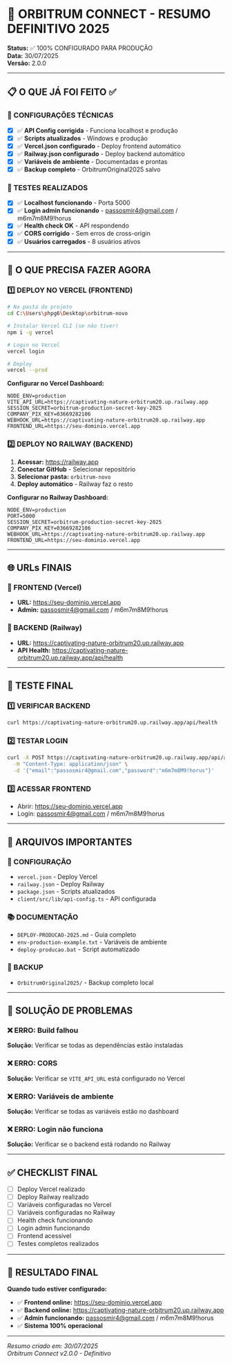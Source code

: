 # 🚀 ORBITRUM CONNECT - RESUMO DEFINITIVO 2025

**Status:** ✅ 100% CONFIGURADO PARA PRODUÇÃO  
**Data:** 30/07/2025  
**Versão:** 2.0.0

---

## 📋 O QUE JÁ FOI FEITO ✅

### 🔧 CONFIGURAÇÕES TÉCNICAS
- [x] ✅ **API Config corrigida** - Funciona localhost e produção
- [x] ✅ **Scripts atualizados** - Windows e produção
- [x] ✅ **Vercel.json configurado** - Deploy frontend automático
- [x] ✅ **Railway.json configurado** - Deploy backend automático
- [x] ✅ **Variáveis de ambiente** - Documentadas e prontas
- [x] ✅ **Backup completo** - OrbitrumOriginal2025 salvo

### 🧪 TESTES REALIZADOS
- [x] ✅ **Localhost funcionando** - Porta 5000
- [x] ✅ **Login admin funcionando** - passosmir4@gmail.com / m6m7m8M9!horus
- [x] ✅ **Health check OK** - API respondendo
- [x] ✅ **CORS corrigido** - Sem erros de cross-origin
- [x] ✅ **Usuários carregados** - 8 usuários ativos

---

## 🚀 O QUE PRECISA FAZER AGORA

### 1️⃣ DEPLOY NO VERCEL (FRONTEND)
```bash
# Na pasta do projeto
cd C:\Users\phpg6\Desktop\orbitrum-novo

# Instalar Vercel CLI (se não tiver)
npm i -g vercel

# Login no Vercel
vercel login

# Deploy
vercel --prod
```

**Configurar no Vercel Dashboard:**
```env
NODE_ENV=production
VITE_API_URL=https://captivating-nature-orbitrum20.up.railway.app
SESSION_SECRET=orbitrum-production-secret-key-2025
COMPANY_PIX_KEY=03669282106
WEBHOOK_URL=https://captivating-nature-orbitrum20.up.railway.app
FRONTEND_URL=https://seu-dominio.vercel.app
```

### 2️⃣ DEPLOY NO RAILWAY (BACKEND)
1. **Acessar:** https://railway.app
2. **Conectar GitHub** - Selecionar repositório
3. **Selecionar pasta:** `orbitrum-novo`
4. **Deploy automático** - Railway faz o resto

**Configurar no Railway Dashboard:**
```env
NODE_ENV=production
PORT=5000
SESSION_SECRET=orbitrum-production-secret-key-2025
COMPANY_PIX_KEY=03669282106
WEBHOOK_URL=https://captivating-nature-orbitrum20.up.railway.app
FRONTEND_URL=https://seu-dominio.vercel.app
```

---

## 🌐 URLs FINAIS

### 📱 FRONTEND (Vercel)
- **URL:** https://seu-dominio.vercel.app
- **Admin:** passosmir4@gmail.com / m6m7m8M9!horus

### 🔧 BACKEND (Railway)
- **URL:** https://captivating-nature-orbitrum20.up.railway.app
- **API Health:** https://captivating-nature-orbitrum20.up.railway.app/api/health

---

## 🧪 TESTE FINAL

### 1️⃣ VERIFICAR BACKEND
```bash
curl https://captivating-nature-orbitrum20.up.railway.app/api/health
```

### 2️⃣ TESTAR LOGIN
```bash
curl -X POST https://captivating-nature-orbitrum20.up.railway.app/api/auth/login \
  -H "Content-Type: application/json" \
  -d '{"email":"passosmir4@gmail.com","password":"m6m7m8M9!horus"}'
```

### 3️⃣ ACESSAR FRONTEND
- Abrir: https://seu-dominio.vercel.app
- Login: passosmir4@gmail.com / m6m7m8M9!horus

---

## 📁 ARQUIVOS IMPORTANTES

### 🔧 CONFIGURAÇÃO
- `vercel.json` - Deploy Vercel
- `railway.json` - Deploy Railway
- `package.json` - Scripts atualizados
- `client/src/lib/api-config.ts` - API configurada

### 📚 DOCUMENTAÇÃO
- `DEPLOY-PRODUCAO-2025.md` - Guia completo
- `env-production-example.txt` - Variáveis de ambiente
- `deploy-producao.bat` - Script automatizado

### 💾 BACKUP
- `OrbitrumOriginal2025/` - Backup completo local

---

## 🚨 SOLUÇÃO DE PROBLEMAS

### ❌ ERRO: Build falhou
**Solução:** Verificar se todas as dependências estão instaladas

### ❌ ERRO: CORS
**Solução:** Verificar se `VITE_API_URL` está configurado no Vercel

### ❌ ERRO: Variáveis de ambiente
**Solução:** Verificar se todas as variáveis estão no dashboard

### ❌ ERRO: Login não funciona
**Solução:** Verificar se o backend está rodando no Railway

---

## ✅ CHECKLIST FINAL

- [ ] Deploy Vercel realizado
- [ ] Deploy Railway realizado  
- [ ] Variáveis configuradas no Vercel
- [ ] Variáveis configuradas no Railway
- [ ] Health check funcionando
- [ ] Login admin funcionando
- [ ] Frontend acessível
- [ ] Testes completos realizados

---

## 🎯 RESULTADO FINAL

**Quando tudo estiver configurado:**
- ✅ **Frontend online:** https://seu-dominio.vercel.app
- ✅ **Backend online:** https://captivating-nature-orbitrum20.up.railway.app
- ✅ **Admin funcionando:** passosmir4@gmail.com / m6m7m8M9!horus
- ✅ **Sistema 100% operacional**

---

*Resumo criado em: 30/07/2025*  
*Orbitrum Connect v2.0.0 - Definitivo* 